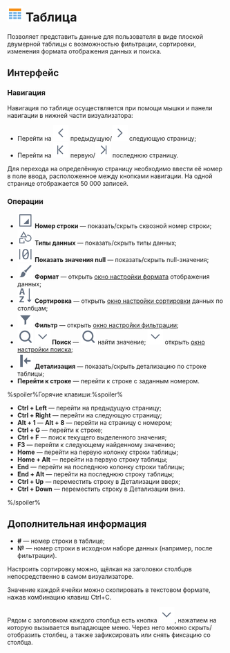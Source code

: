 # ![](../../images/icons/view_types/browse_default.svg) Таблица

Позволяет представить данные для пользователя в виде плоской двумерной таблицы с возможностью фильтрации, сортировки, изменения формата отображения данных и поиска.

## Интерфейс

### Навигация

Навигация по таблице осуществляется при помощи мышки и панели навигации в нижней части визуализатора:

* Перейти на ![](../../images/icons/toolbar-controls/prev_default.svg) предыдущую/![](../../images/icons/toolbar-controls/next_default.svg) следующую страницу;
* Перейти на ![](../../images/icons/toolbar-controls/first_default.svg) первую/![](../../images/icons/toolbar-controls/last_default.svg) последнюю страницу.

Для перехода на определённую страницу необходимо ввести её номер в поле ввода, расположенное между кнопками навигации.
На одной странице отображается 50 000 записей.

### Операции

* ![](../../images/icons/toolbar-controls/grid-row-no_default.svg) **Номер строки** — показать/скрыть сквозной номер строки;
* ![](../../images/icons/toolbar-controls/show-data-type_default.svg) **Типы данных** — показать/скрыть типы данных;
* ![](../../images/icons/toolbar-controls/null-count_default.svg) **Показать значения null** — показать/скрыть null-значения;
* ![](../../images/icons/toolbar-controls/format_default.svg) **Формат** — открыть [окно настройки формата](./format.md) отображения данных;
* ![](../../images/icons/toolbar-controls/sort-asc_default.svg) **Сортировка** — открыть [окно настройки сортировки](./sorting.md) данных по столбцам;
* ![](../../images/icons/toolbar-controls/filter_default.svg) **Фильтр** — открыть [окно настройки фильтрации](./filter.md);
* ![](../../images/icons/toolbar-controls/zoom_default.svg) ![](../../images/icons/toolbar-controls/down_default.svg) **Поиск** — ![](../../images/icons/toolbar-controls/zoom_default.svg) найти значение; ![](../../images/icons/toolbar-controls/down_default.svg) открыть [окно настройки поиска](./search.md);
* ![](../../images/icons/toolbar-controls/toggle-left-panel_default.svg) **Детализация** — показать/скрыть детализацию по строке таблицы;
* **Перейти к строке** — перейти к строке с заданным номером.

%spoiler%Горячие клавиши:%spoiler%

* **Ctrl + Left** — перейти на предыдущую страницу;
* **Ctrl + Right** — перейти на следующую страницу;
* **Alt + 1** — **Alt + 8** — перейти на страницу с номером;
* **Ctrl + G** — перейти к строке;
* **Ctrl + F** — поиск текущего выделенного значения;
* **F3** — перейти к следующему найденному значению;
* **Home** — перейти на первую колонку строки таблицы;
* **Home + Alt** — перейти на первую строку таблицы;
* **End** — перейти на последнюю колонку строки таблицы;
* **End + Alt** — перейти на последнюю строку таблицы;
* **Ctrl + Up** — переместить строку в Детализации вверх;
* **Ctrl + Down** — переместить строку в Детализации вниз.

%/spoiler%

## Дополнительная информация

* **#** — номер строки в таблице;
* **№** — номер строки в исходном наборе данных (например, после фильтрации).

Настроить сортировку можно, щёлкая на заголовки столбцов непосредственно в самом визуализаторе.

Значение каждой ячейки можно скопировать в текстовом формате, нажав комбинацию клавиш Ctrl+C.

Рядом с заголовком каждого столбца есть кнопка ![](../../images/icons/toolbar-controls/down_default.svg), нажатием на которую вызывается выпадающее меню. Через него можно скрыть/отобразить столбец, а также зафиксировать или снять фиксацию со столбца.
